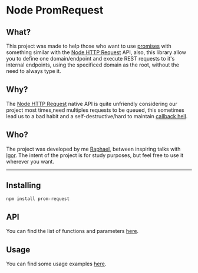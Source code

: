 # Node PromRequest
## What?
This project was made to help those who want to use [promises](https://developer.mozilla.org/en/docs/Web/JavaScript/Reference/Global_Objects/Promise) with something similar with the [Node HTTP Request](https://nodejs.org/api/http.html) API, also, this library allow you to define one domain/endpoint and execute REST requests to it's internal endpoints, using the specificed domain as the root, without the need to always type it.

## Why?
The [Node HTTP Request](https://nodejs.org/api/http.html) native API is quite unfriendly considering our project most times,need multiples requests to be queued, this sometimes lead us to a bad habit and a self-destructive/hard to maintain [callback hell](callbackhell.com).

## Who?
The project was developed by me [Raphael](https://github.com/raphaelalves), between inspiring talks with [Igor](https://github.com/igor9silva). The intent of the project is for study purposes, but feel free to use it wherever you want.

--------------------------------------------------------------------------------------------------------------------------------

## Installing
`npm install prom-request`

## API
You can find the list of functions and parameters [here](docs/API_REFERENCE.md).

## Usage
You can find some usage examples [here](docs/EXAMPLE.md).
